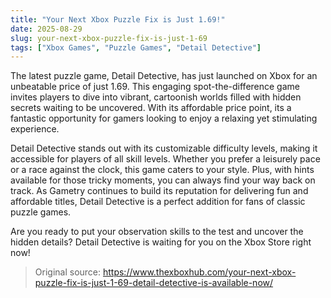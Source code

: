 ```yaml
---
title: "Your Next Xbox Puzzle Fix is Just 1.69!"
date: 2025-08-29
slug: your-next-xbox-puzzle-fix-is-just-1-69
tags: ["Xbox Games", "Puzzle Games", "Detail Detective"]
---
```


The latest puzzle game, Detail Detective, has just launched on Xbox for an unbeatable price of just 1.69. This engaging spot-the-difference game invites players to dive into vibrant, cartoonish worlds filled with hidden secrets waiting to be uncovered. With its affordable price point, its a fantastic opportunity for gamers looking to enjoy a relaxing yet stimulating experience.

Detail Detective stands out with its customizable difficulty levels, making it accessible for players of all skill levels. Whether you prefer a leisurely pace or a race against the clock, this game caters to your style. Plus, with hints available for those tricky moments, you can always find your way back on track. As Gametry continues to build its reputation for delivering fun and affordable titles, Detail Detective is a perfect addition for fans of classic puzzle games.

Are you ready to put your observation skills to the test and uncover the hidden details? Detail Detective is waiting for you on the Xbox Store right now!
> Original source: https://www.thexboxhub.com/your-next-xbox-puzzle-fix-is-just-1-69-detail-detective-is-available-now/